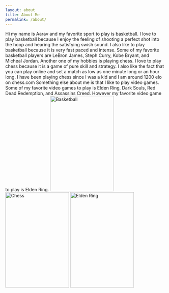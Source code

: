```yaml
---
layout: about 
title: About Me
permalink: /about/
---
```

Hi my name is Aarav and my favorite sport to play is basketball. I love to play basketball because I enjoy the feeling of shooting a perfect shot into the hoop and hearing the satisfying swish sound.
I also like to play basketball because it is very fast paced and intense. Some of my favorite basketball players are LeBron James, Steph Curry, Kobe Bryant, and Micheal Jordan.
Another one of my hobbies is playing chess. I love to play chess because it is a game of pure skill and strategy. I also like the fact that you can play online and set a match as low as one minute long or an hour long.
I have been playing chess since I was a kid and I am around 1200 elo on chess.com
Something else about me is that I like to play video games. Some of my favorite video games to play is Elden Ring, Dark Souls, Red Dead Redemption, and Assassins Creed.
However my favorite video game to play is Elden Ring.
<img src="https://storage.googleapis.com/pod_public/1300/185581.jpg" alt="Basketball" width="200" height="300">
<img src="https://media.vogue.co.uk/photos/5f735e9260a86c74f57f41f0/2:3/w_2560%2Cc_limit/The%2520Queen's%2520Gambit-_077R.jpg" alt="Chess" width="200" height="300">
<img src="https://www.cnet.com/a/img/resize/43bf7152f39f90a03df23c97a8a7ebb9a09ea520/hub/2022/02/23/f12a8db7-d99b-4b8d-9b09-d84f12661cf7/elden-ring-plakat.jpg?auto=webp&fit=bounds&height=1200&precrop=571,571,x357,y149&width=1200" alt="Elden Ring" width="200" height="300">
